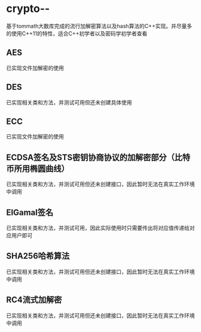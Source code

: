 # crypto--
基于tommath大数库完成的流行加解密算法以及hash算法的C++实现。并尽量多的使用C++11的特性，适合C++初学者以及密码学初学者查看  
## AES  
已实现文件加解密的使用  
## DES  
已实现相关类和方法，并测试可用但还未创建具体使用  
## ECC  
已实现文件加解密的使用  
## ECDSA签名及STS密钥协商协议的加解密部分（比特币所用椭圆曲线）  
已实现相关类和方法，并测试可用但还未创建接口，因此暂时无法在真实工作环境中调用  
## ElGamal签名  
已实现相关类和方法，并测试可用，因此实际使用时只需要传出将对应值传递给对应用户即可
## SHA256哈希算法  
已实现相关类和方法，并测试可用但还未创建接口，因此暂时无法在真实工作环境中调用  
## RC4流式加解密  
已实现相关类和方法，并测试可用但还未创建接口，因此暂时无法在真实工作环境中调用
